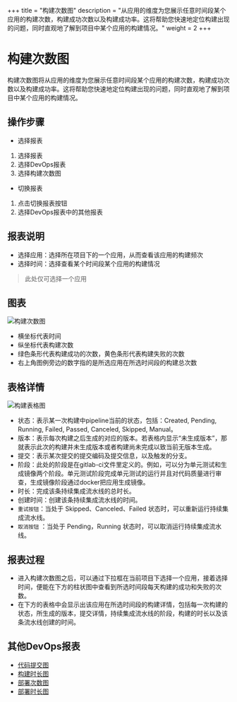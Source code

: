+++
title = "构建次数图"
description = "从应用的维度为您展示任意时间段某个应用的构建次数，构建成功次数以及构建成功率。这将帮助您快速地定位构建出现的问题，同时直观地了解到项目中某个应用的构建情况。"
weight = 2
+++

# 构建次数图

构建次数图将从应用的维度为您展示任意时间段某个应用的构建次数，构建成功次数以及构建成功率。这将帮助您快速地定位构建出现的问题，同时直观地了解到项目中某个应用的构建情况。

## 操作步骤

* 选择报表  

1.	选择报表
2.	选择DevOps报表
3.	选择构建次数图

* 切换报表  

1.	点击切换报表按钮
2.	选择DevOps报表中的其他报表


## 报表说明

* 选择应用：选择所在项目下的一个应用，从而查看该应用的构建频次
* 选择时间：选择查看某个时间段某个应用的构建情况

<blockquote class="note">
此处仅可选择一个应用
</blockquote>

## 图表

![构建次数图](/docs/user-guide/report/image/build-frequency1.jpg)

* 横坐标代表时间
* 纵坐标代表构建次数
* 绿色条形代表构建成功的次数，黄色条形代表构建失败的次数
* 右上角图例旁边的数字指的是所选应用在所选时间段的构建总次数  

## 表格详情  

![构建表格图](/docs/user-guide/report/image/build-frequency2.jpg)

* 状态：表示某一次构建中pipeline当前的状态，包括：Created, Pending, Running, Failed, Passed, Canceled, Skipped, Manual。
* 版本：表示每次构建之后生成的对应的版本。若表格内显示“未生成版本”，那就表示此次的构建并未生成版本或者构建尚未完成以致当前无版本生成。
* 提交：表示某次提交的提交编码及提交信息，以及触发的分支。
* 阶段：此处的阶段是在gitlab-ci文件里定义的。例如，可以分为单元测试和生成镜像两个阶段。单元测试阶段完成单元测试的运行并且对代码质量进行审查，生成镜像阶段通过docker把应用生成镜像。
* 时长：完成该条持续集成流水线的总时长。
* 创建时间：创建该条持续集成流水线的时间。
* `重试按钮`：当处于 Skipped、Canceled、Failed 状态时，可以重新运行持续集成流水线。
* `取消按钮` ：当处于 Pending，Running 状态时，可以取消运行持续集成流水线。 

## 报表过程

* 进入构建次数图之后，可以通过下拉框在当前项目下选择一个应用，接着选择时间，便能在下方的柱状图中查看到所选时间段每天构建的成功和失败的次数。
* 在下方的表格中会显示出该应用在所选时间段的构建详情，包括每一次构建的状态，所生成的版本，提交详情，持续集成流水线的阶段，构建的时长以及该条流水线创建的时间。

## 其他DevOps报表

* [代码提交图](../code-commits)
* [构建时长图](../build-duration)
* [部署次数图](../deploy-frequency)
* [部署时长图](../deploy-duration)

